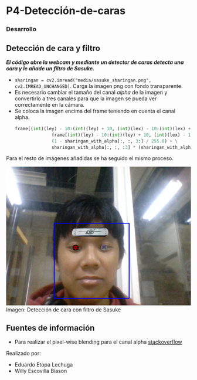 # P4-Detección-de-caras

###  Desarrollo

## Detección de cara y filtro

***El código abre la webcam y mediante un detector de caras detecta una cara y le añade un filtro de Sasuke.***

- `sharingan = cv2.imread("media/sasuke_sharingan.png", cv2.IMREAD_UNCHANGED)`. Carga la imagen png con fondo transparente.
- Es necesario cambiar el tamaño del canal *alpha* de la imagen y convertirlo a tres canales para que la imagen se pueda ver correctamente en la cámara.
- Se coloca la imagen encima del frame teniendo en cuenta el canal alpha.
  ```py
  frame[(int)(ley) - 10:(int)(ley) + 10, (int)(lex) - 10:(int)(lex) + 10] = \
                frame[(int)(ley) - 10:(int)(ley) + 10, (int)(lex) - 10:(int)(lex) + 10] * \
                (1 - sharingan_with_alpha[:, :, 3:] / 255.0) + \
                sharingan_with_alpha[:, :, :3] * (sharingan_with_alpha[:, :, 3:] / 255.0)
  ```
Para el resto de imágenes añadidas se ha seguido el mismo proceso.

![Detección de cara con filtro de Sasuke](media/captura_webcam.png "filtro sasuke")
Imagen: Detección de cara con filtro de Sasuke


## Fuentes de información

- Para realizar el pixel-wise blending para el canal alpha [stackoverflow](https://stackoverflow.com/questions/66339930/when-pasting-an-image-on-another-image-how-to-keep-the-foreground-image-transpa)

Realizado por:
- Eduardo Etopa Lechuga
- Willy Escovilla Biason


